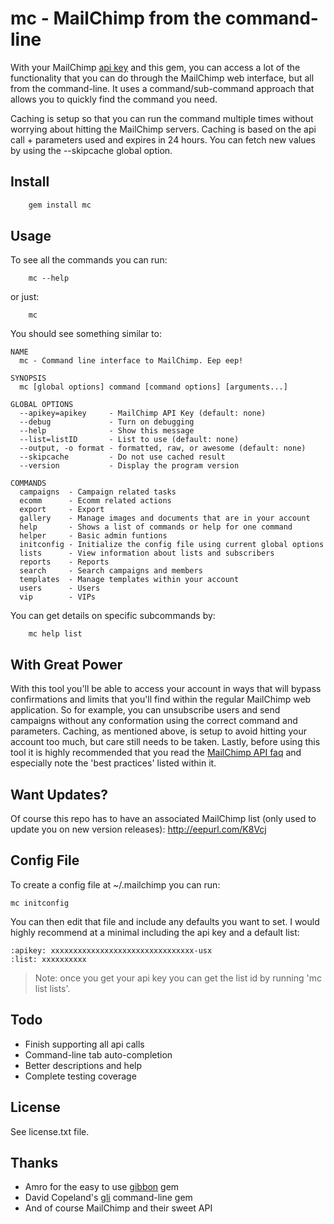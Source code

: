 # mc - MailChimp from the command-line
With your MailChimp [api key](http://admin.mailchimp.com/account/api) and this gem, you can access a lot of the functionality that you can do through the MailChimp web interface, but all from the command-line. It uses a command/sub-command approach that allows you to quickly find the command you need.

Caching is setup so that you can run the command multiple times without worrying about hitting the MailChimp servers. Caching is based on the api call + parameters used and expires in 24 hours. You can fetch new values by using the --skipcache global option.

## Install
```sh
    gem install mc
```

## Usage
To see all the commands you can run:
```
    mc --help
```
or just:

```
    mc
```


You should see something similar to:

    NAME
      mc - Command line interface to MailChimp. Eep eep!

    SYNOPSIS
      mc [global options] command [command options] [arguments...]

    GLOBAL OPTIONS
      --apikey=apikey     - MailChimp API Key (default: none)
      --debug             - Turn on debugging
      --help              - Show this message
      --list=listID       - List to use (default: none)
      --output, -o format - formatted, raw, or awesome (default: none)
      --skipcache         - Do not use cached result
      --version           - Display the program version

    COMMANDS
      campaigns  - Campaign related tasks
      ecomm      - Ecomm related actions
      export     - Export
      gallery    - Manage images and documents that are in your account
      help       - Shows a list of commands or help for one command
      helper     - Basic admin funtions
      initconfig - Initialize the config file using current global options
      lists      - View information about lists and subscribers
      reports    - Reports
      search     - Search campaigns and members
      templates  - Manage templates within your account
      users      - Users
      vip        - VIPs


You can get details on specific subcommands by:

```
    mc help list
```

## With Great Power
With this tool you'll be able to access your account in ways that will bypass confirmations and limits that you'll find within the regular MailChimp web application. So for example, you can unsubscribe users and send campaigns without any conformation using the correct command and parameters. Caching, as mentioned above, is setup to avoid hitting your account too much, but care still needs to be taken. Lastly, before using this tool it is highly recommended that you read the [MailChimp API faq](http://apidocs.mailchimp.com/api/faq/) and especially note the 'best practices' listed within it.

## Want Updates?

Of course this repo has to have an associated MailChimp list (only used to update you on new version releases): http://eepurl.com/K8Vcj

## Config File
To create a config file at ~/.mailchimp you can run:

	mc initconfig

You can then edit that file and include any defaults you want to set. I would highly recommend at a minimal including the api key and a default list:

	:apikey: xxxxxxxxxxxxxxxxxxxxxxxxxxxxxxxx-usx
	:list: xxxxxxxxxx

> Note: once you get your api key you can get the list id by running 'mc list lists'.

## Todo
* Finish supporting all api calls
* Command-line tab auto-completion
* Better descriptions and help
* Complete testing coverage

## License
See license.txt file.

## Thanks
 * Amro for the easy to use [gibbon](https://github.com/amro/gibbon) gem
 * David Copeland's [gli](https://github.com/davetron5000/gli) command-line gem
 * And of course MailChimp and their sweet API

